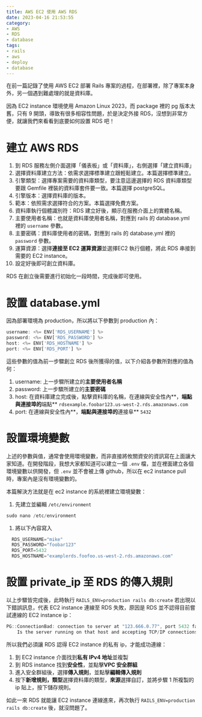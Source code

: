 ```yaml
---
title: AWS EC2 使用 AWS RDS
date: 2023-04-16 21:53:55
category: 
- AWS
- RDS
- database
tags:
- rails
- aws
- deploy
- database
---
```

在前一篇記錄了使用 AWS EC2 部署 Rails 專案的過程，在部署裡，除了專案本身外，另一個遇到難處理的就是資料庫。

因為 EC2 instance 環境使用 Amazon Linux 2023，而 package 裡的 pg 版本太舊，只有 9 開頭，導致有很多相容性問題，於是決定外接 RDS，沒想到非常方便，就讓我們來看看到底要如何設置 RDS 吧！
<!--more-->

# 建立 AWS RDS

1. 到 RDS 服務左側介面選擇「儀表板」或「資料庫」，右側選擇「建立資料庫」
2. 選擇資料庫建立方法：依需求選擇標準建立跟輕鬆建立。本篇選擇標準建立。
3. 引擎類型：選擇專案需要的資料庫類型，要注意這邊選擇的 RDS 資料庫類型要跟 Gemfile 裡裝的資料庫套件要一致。本篇選擇 postgreSQL。
4. 引擎版本：選擇資料庫的版本。
5. 範本：依照需求選擇符合的方案。本篇選擇免費方案。
6. 資料庫執行個體識別符：RDS 建立好後，顯示在服務介面上的實體名稱。
7. 主要使用者名稱：也就是資料庫使用者名稱，對應到 rails 的 database.yml 裡的 `username` 參數。
8. 主要密碼：資料庫使用者的密碼，對應到 rails  的 database.yml 裡的 `password` 參數。
9. 運算資源：選擇**連接至 EC2 運算資源**並選擇EC2 執行個體，將此 RDS 串接到需要的 EC2 instance。
10. 設定好後即可創立資料庫。

RDS 在創立後需要進行初始化一段時間，完成後即可使用。

# 設置 database.yml

因為部署環境為 production，所以將以下參數到 production 內：

```jsx
username: <%= ENV['RDS_USERNAME'] %>
password: <%= ENV['RDS_PASSWORD'] %>
host: <%= ENV['RDS_HOSTNAME'] %>
port: <%= ENV['RDS_PORT'] %>
```

這些參數的值為前一步驟創立 RDS 後所獲得的值，以下介紹各參數所對應的值為何：

1. username: 上一步驟所建立的**主要使用者名稱**
2. password: 上一步驟所建立的**主要密碼**
3. host: 在資料庫建立完成後，點擊資料庫的名稱，在連線與安全性內**，**端點與連接埠的**端點**  `rdsexample.foobar123.us-west-2.rds.amazonaws.com`
4. port: 在連線與安全性內**，**端點與連接埠的**連接阜** `5432`

# 設置環境變數

上述的參數與值，通常會使用環境變數，而非直接將攸關資安的資訊寫在上面讓大家知道。在開發階段，我想大家都知道可以建立一個 `.env` 檔，並在裡面建立各個環境變數以供開發，但 `.env` 並不會被上傳 github，所以在 ec2 instance pull 時，專案內是沒有環境變數的。

本篇解決方法就是在 ec2 instance 的系統裡建立環境變數：

1. 先建立並編輯 `/etc/environment`

```jsx
sudo nano /etc/environment
```

1. 將以下內容寫入

```jsx
  RDS_USERNAME="mike"
  RDS_PASSWORD="foobar123"
  RDS_PORT=5432
  RDS_HOSTNAME="examplerds.foofoo.us-west-2.rds.amazonaws.com"
```

# 設置 private_ip 至 RDS 的傳入規則

以上步驟皆完成後，此時執行 `RAILS_ENV=production rails db:create` 若出現以下錯誤訊息，代表 EC2 instance 連線至 RDS 失敗，原因是 RDS 並不認得目前嘗試連線的 EC2 instance ip：

```jsx
PG::ConnectionBad: connection to server at "123.666.0.77", port 5432 failed: Connection timed out
	Is the server running on that host and accepting TCP/IP connections?
```

所以我們必須讓 RDS 認得 EC2 instance 的私有 ip，才能成功連線：

1. 到 EC2 instance 介面找到**私有 IPv4 地址**並複製
2. 到 RDS instance 找到**安全性**，並點擊**VPC 安全群組**
3. 進入安全群組後，選擇**傳入規則**，並點擊**編輯傳入規則**
4. 按下**新增規則，類型**選擇資料庫的類型，**來源**選擇自訂，並將步驟 1 所複製的 ip 貼上，按下儲存規則。

如此一來 RDS 就能讓 EC2 instance 連線進來，再次執行  `RAILS_ENV=production rails db:create` 後，就沒問題了。